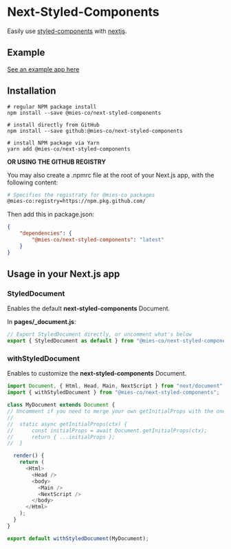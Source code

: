 # Next-Styled-Components

Easily use [styled-components](https://styled-components.com) with [nextjs](https://nextjs.org).

## Example

[See an example app here](https://github.com/mies-co/next-extensions/tree/master/examples/next-styled-components-example)

## Installation

```env
# regular NPM package install 
npm install --save @mies-co/next-styled-components
 
# install directly from GitHub 
npm install --save github:@mies-co/next-styled-components
 
# install NPM package via Yarn 
yarn add @mies-co/next-styled-components
```

**OR USING THE GITHUB REGISTRY**

You may also create a .npmrc file at the root of your Next.js app, with the following content:

```sh
# Specifies the registraty for @mies-co packages
@mies-co:registry=https://npm.pkg.github.com/
```

Then add this in package.json:

```json
{
    "dependencies": {
        "@mies-co/next-styled-components": "latest"
    }
}
```

## Usage in your Next.js app

### StyledDocument

Enables the default **next-styled-components** Document.

In **pages/_document.js**:

```js
// Export StyledDocument directly, or uncomment what's below
export { StyledDocument as default } from "@mies-co/next-styled-components";
```

### withStyledDocument

Enables to customize the **next-styled-components** Document.

```js
import Document, { Html, Head, Main, NextScript } from "next/document";
import { withStyledDocument } from "@mies-co/next-styled-components";

class MyDocument extends Document {
// Uncomment if you need to merge your own getInitialProps with the one from next-styled-components
//
//  static async getInitialProps(ctx) {
//      const initialProps = await Document.getInitialProps(ctx);
//      return { ...initialProps };
//  }

  render() {
    return (
      <Html>
        <Head />
        <body>
          <Main />
          <NextScript />
        </body>
      </Html>
    );
  }
}

export default withStyledDocument(MyDocument);
```